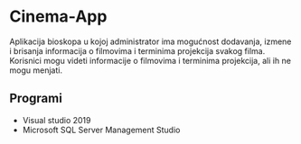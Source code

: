 # Cinema-App

Aplikacija bioskopa u kojoj administrator ima mogućnost dodavanja, izmene i brisanja informacija o filmovima i terminima projekcija svakog filma. Korisnici mogu videti informacije o filmovima i terminima projekcija, ali ih ne mogu menjati. 

## Programi
* Visual studio 2019
* Microsoft SQL Server Management Studio
